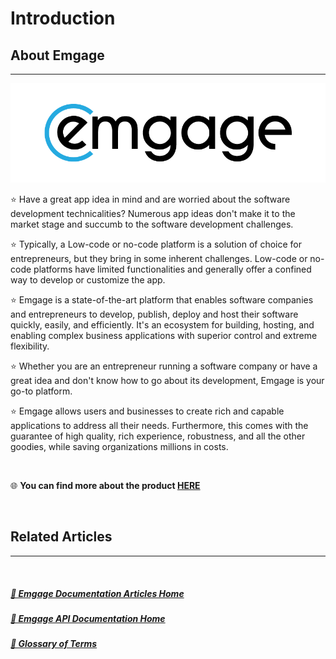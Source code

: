 # Introduction

## About Emgage
---


![](articles/resources/emgage-logo-large-transparent-2.png)

⭐ Have a great app idea in mind and are worried about the software development technicalities? Numerous app ideas don't make it to the market stage and succumb to the software development challenges.

⭐ Typically, a Low-code or no-code platform is a solution of choice for entrepreneurs, but they bring in some inherent challenges. Low-code or no-code platforms have limited functionalities and generally offer a confined way to develop or customize the app.

⭐ Emgage is a state-of-the-art platform that enables software companies and entrepreneurs to develop, publish, deploy and host their software quickly, easily, and efficiently. It's an ecosystem for building, hosting, and enabling complex business applications with superior control and extreme flexibility.

⭐ Whether you are an entrepreneur running a software company or have a great idea and don't know how to go about its development, Emgage is your go-to platform.

⭐ Emgage allows users and businesses to create rich and capable applications to address all their needs. Furthermore, this comes with the guarantee of high quality, rich experience, robustness, and all the other goodies, while saving organizations millions in costs. 

<BR>

🌐 **You can find more about the product [HERE][]**  

<BR>

## Related Articles
---

<BR>

##### [🔖 Emgage Documentation Articles Home](articles/articlesintro.md)<BR>
##### [🔖 Emgage API Documentation Home](api/index.md)<BR>
##### [🔖 Glossary of Terms](articles/glossary.md) <BR>

<BR>


[here]: https://emgage.com/product/



